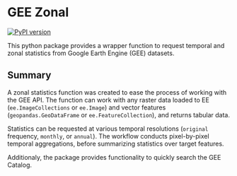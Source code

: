 # GEE Zonal

[![PyPI version](https://img.shields.io/pypi/v/gee-zonal.svg)](https://pypi.python.org/pypi/gee-zonal)

This python package provides a wrapper function to request temporal and zonal statistics from Google Earth Engine (GEE) datasets.

## Summary

A zonal statistics function was created to ease the process of working with the GEE API. The function can work with any raster data loaded to EE (`ee.ImageCollections` or `ee.Image`) and vector features (`geopandas.GeoDataFrame` or `ee.FeatureCollection`), and returns tabular data.

Statistics can be requested at various temporal resolutions (`original` frequency, `monthly`, or `annual`). The workflow conducts pixel-by-pixel temporal aggregations, before summarizing statistics over target features.

Additionaly, the package provides functionality to quickly search the GEE Catalog.

```{note} This project is under active development.
```